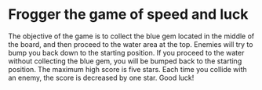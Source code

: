 
# Frogger the game of speed and luck
The objective of the game is to collect the blue gem located in the middle of the board, and then proceed to the water area at the top.  Enemies will try to bump you back down to the starting position.  If you proceed to the water without collecting the blue gem, you will be bumped back to the starting position.  The maximum high score is five stars.  Each time you collide with an enemy, the score is decreased by one star.  Good luck!

